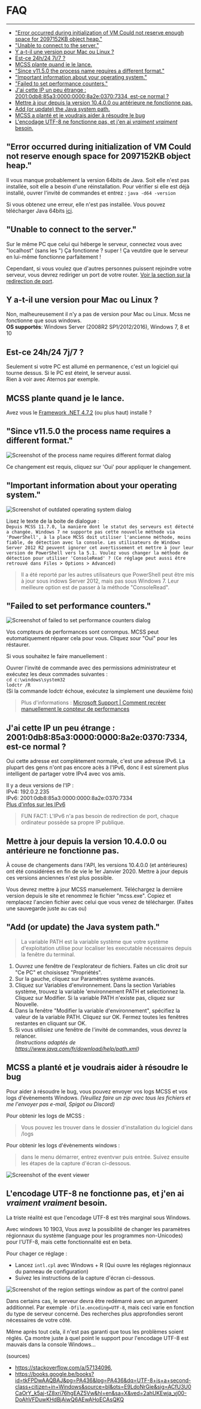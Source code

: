 # FAQ

---

*   ["Error occurred during initialization of VM Could not reserve enough space for 2097152KB object heap."](#error-occurred-during-initialization-of-vm)
*   ["Unable to connect to the server."](#unable-to-connect-to-the-server)
*   [Y a-t-il une version pour Mac ou Linux ?](#is-there-a-mac-version)
*   [Est-ce 24h/24 7j/7 ?](#is-this-24-7)
*   [MCSS plante quand je le lance.](#mcss-crashes-when-starting-it)
*   ["Since v11.5.0 the process name requires a different format."](#process-name-different-format)
*   ["Important information about your operating system."](#important-information-os)
*   ["Failed to set performance counters."](#failed-to-set-performance-counters)
*   [J'ai cette IP un peu étrange : 2001:0db8:85a3:0000:0000:8a2e:0370:7334, est-ce normal ?](#weird-ip-address)
*   [Mettre à jour depuis la version 10.4.0.0 ou antérieure ne fonctionne pas.](#updating-from-10400-fails)
*   [Add (or update) the Java system path.](#add-update-java-path)
*   [MCSS a planté et je voudrais aider à résoudre le bug](#crashed-help-dev)
*   [L'encodage UTF-8 ne fonctionne pas, et j'en ai *vraiment vraiment* besoin.](#utf-8)


<a name="error-occurred-during-initialization-of-vm"></a>
## "Error occurred during initialization of VM Could not reserve enough space for 2097152KB object heap."

Il vous manque probablement la version 64bits de Java. Soit elle n'est pas installée, soit elle a besoin d'une réinstallation.
Pour vérifier si elle est déjà installé, ouvrer l'invité de commandes et entrez :
`java -d64 -version`

Si vous obtenez une erreur, elle n'est pas installée. Vous pouvez télécharger Java 64bits [ici](https://java.com/fr/download/windows-64bit.jsp).


<a name="unable-to-connect-to-the-server"></a>
## "Unable to connect to the server."

Sur le même PC que celui qui héberge le serveur, connectez vous avec "localhost" (sans les ") 
Ça fonctionne ? super ! Ça veutdire que le serveur en lui-même fonctionne parfaitement !

Cependant, si vous voulez que d'autres personnes puissent rejoindre votre serveur, vous devrez rediriger un port de votre router.
[Voir la section sur la redirection de port](https://mcserversoft.github.io/documentation/port-forwarding).
 

<a name="is-there-a-mac-version"></a>
## Y a-t-il une version pour Mac ou Linux ?

Non, malheureusement il n'y a pas de version pour Mac ou Linux. Mcss ne fonctionne que sous windows.<br>
**OS supportés**: Windows Server (2008R2 SP1/2012/2016), Windows 7, 8 et 10
 

<a name="is-this-24-7"></a>
## Est-ce 24h/24 7j/7 ?

Seulement si votre PC est allumé en permanence, c'est un logiciel qui tourne dessus. Si le PC est éteint, le serveur aussi.<br>
Rien à voir avec Aternos par exemple.
 

<a name="mcss-crashes-when-starting-it"></a>
## MCSS plante quand je le lance.

Avez vous le [Framework .NET 4.7.2](https://dotnet.microsoft.com/download/dotnet-framework/net472) (ou plus haut) installé ?
 

<a name="process-name-different-format"></a>
## "Since v11.5.0 the process name requires a different format."

![Screenshot of the process name requires different format dialog](assets/screenshots/dialog_regedit_process_name.png)

Ce changement est requis, cliquez sur 'Oui' pour appliquer le changement.


<a name="important-information-os"></a>
## "Important information about your operating system."

![Screenshot of outdated operating system dialog](assets/screenshots/dialog_outdated_os_powershell.png)

Lisez le texte de la boite de dialogue : <br>
`Depuis MCSS 11.7.0, la manière dont le statut des serveurs est détecté a changée.
Windows 7 ne supporte pas cette nouvelle méthode via 'PowerShell', à la place MCSS doit utiliser l'ancienne méthode, moins fiable, de détection avec la console.
Les utilisateurs de Windows Server 2012 R2 peuvent ignorer cet avertissement et mettre à jour leur version de PowerShell vers la 5.1.
Voulez vous changer la méthode de détection pour utiliser 'ConsoleRead' ?
(Ce réglage peut aussi être retrouvé dans Files > Options > Advanced)`

> Il a été reporté par les autres utilisateurs que PowerShell peut être mis à jour sous indows Server 2012, mais pas sous Windows 7. Leur meilleure option est de passer à la méthode "ConsoleRead". 


<a name="failed-to-set-performance-counters"></a>
## "Failed to set performance counters."

![Screenshot of failed to set performance counters dialog](assets/screenshots/dialog_performance_counters.png)

Vos compteurs de performances sont corrompus. MCSS peut eutomatiquement réparer cela pour vous. Cliquez sour "Oui" pour les réstaurer.

Si vous souhaitez le faire manuellement :

Ouvrer l'invité de commande avec des permissions administrateur et exécutez les deux commades suivantes :
<br>`cd c:\windows\system32`
<br>`lodctr /R`
<br>(Si la commande lodctr échoue, exécutez la simplement une deuxième fois)

> Plus d'informations : [Microsoft Support | Comment recréer manuellement le conpteur de performances](https://support.microsoft.com/fr-fr/help/300956/how-to-manually-rebuild-performance-counter-library-values)
 

<a name="weird-ip-address"></a>
## J'ai cette IP un peu étrange : 2001:0db8:85a3:0000:0000:8a2e:0370:7334, est-ce normal ?

Oui cette adresse est complètement normale, c'est une adresse IPv6. La plupart des gens n'ont pas encore acès à l'IPv6, donc il est sûrement plus intelligent de partager votre IPv4 avec vos amis.

Il y a deux versions de l'IP :
<br>IPv4: 192.0.2.235
<br>IPv6: 2001:0db8:85a3:0000:0000:8a2e:0370:7334
<br>[Plus d'infos sur les IPv6](https://www.commentcamarche.net/contents/524-le-protocole-ipv6)
 
> FUN FACT: L'IPv6 n'a pas besoin de redirection de port, chaque ordinateur possède sa propre IP publique.


<a name="updating-from-10400-fails"></a>
## Mettre à jour depuis la version 10.4.0.0 ou antérieure ne fonctionne pas.

À couse de changements dans l'API, les versions 10.4.0.0 (et antérieures) ont été considérées en fin de vie le 1er Janvier 2020.
Mettre à jour depuis ces versions anciennes n'est plus possible.

Vous devrez mettre à jour MCSS manuelement. Téléchargez la dernière version depuis le site et renommez le fichier "mcss.exe". Copiez et remplacez l'ancien fichier avec celui que vous venez de télécharger. (Faites une sauvegarde juste au cas ou)


<a name="add-update-java-path"></a>
## "Add (or update) the Java system path."

> La variable PATH est la variable système que votre système d'exploitation utilise pour localiser les executable nécessaires depuis la fenêtre du terminal.

1. Ouvrez une fenêtre de l'explorateur de fichiers. Faites un clic droit sur "Ce PC" et choisissez "Propriétés".
2.  Sur la gauche, cliquez sur Paramètres système avancés.
3. Cliquez sur Variables d'environnement. Dans la section Variables système, trouvez la variable 'environnement PATH et selectionnez la. Cliquez sur Modifier. Si la variable PATH n'existe pas, cliquez sur Nouvelle.
4. Dans la fenêtre "Modifier la variable d'environnement", spécifiez la valeur de la variable PATH. Cliquez sur OK. Fermez toutes les fenêtres restantes en cliquant sur OK.
5. Si vous utilisiez une fenêtre de l'invité de commandes, vous devrez la relancer.
<br>*(Instructions adaptés de <https://www.java.com/fr/download/help/path.xml>)*


<a name="crashed-help-dev"></a>
## MCSS a planté et je voudrais aider à résoudre le bug

Pour aider à résoudre le bug, vous pouvez envoyer vos logs MCSS et vos logs d'évènements Windows.
*(Veuillez faire un zip avec tous les fichiers et me l'envoyer pas e-mail, Spigot ou Discord)*

Pour obtenir les logs de MCSS :
> Vous pouvez les trouver dans le dossier d'installation du logiciel dans /logs 

Pour obtenir les logs d'évènements windows :
> dans le menu démarrer, entrez eventvwr puis entrée.
Suivez ensuite les étapes de la capture d'écran ci-dessous.

![Screenshot of the event viewer](assets/screenshots/event_viewer.png)



<a name="utf-8"></a>
## L'encodage UTF-8 ne fonctionne pas, et j'en ai *vraiment vraiment* besoin.

La triste réalité est que l'encodage UTF-8 est très marginal sous Windows.

Avec windows 10 1903, Vous avez la possibilité de changer les paramètres régionnaux du système (language pour les programmes non-Unicodes) pour l'UTF-8, mais cette fonctionnalité est en beta.

Pour chager ce réglage :
*   Lancez `intl.cpl` avec Windows + R (Qui ouvre les réglages régionnaux du panneau de configuration)
*   Suivez les instructions de la capture d'écran ci-dessous.

![Screenshot of the region settings window as part of the control panel](assets/screenshots/utf8.png)

Dans certains cas, le serveur devra être redémarré avec un argument additionnel. Par exemple `-Dfile.encoding=UTF-8`, mais ceci varie en fonction du type de serveur concerné. Des recherches plus approfondies seront nécessaires de votre côté.

Même après tout cela, il n'est pas garanti que tous les problèmes soient réglés. Ça montre juste à quel point le support pour l'encodage UTF-8 est mauvais dans la console Windows...

(sources)
*   <https://stackoverflow.com/a/57134096>,
*   <https://books.google.be/books?id=tkFPDwAAQBAJ&pg=PA436&lpg=PA436&dq=UTF-8+is+a+second-class+citizen+in+Windows&source=bl&ots=E9LdoNrGie&sig=ACfU3U0CaOrY_k5aj-tZ8xri76hgEAZ5Vw&hl=en&sa=X&ved=2ahUKEwja_vj00-DoAhVFDuwKHdBjAiwQ6AEwAHoECAsQKQ>

